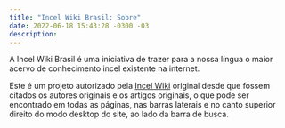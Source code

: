```yaml
---
title: "Incel Wiki Brasil: Sobre"
date: 2022-06-18 15:43:28 -0300 -03
description:
---
```

A Incel Wiki Brasil é uma iniciativa de trazer para a nossa língua o maior acervo de conhecimento incel existente na internet.

Este é um projeto autorizado pela [Incel Wiki](https://incels.wiki/w/Main_Page) original desde que fossem citados os autores originais e os artigos originais, o que pode ser encontrado em todas as páginas, nas barras laterais e no canto superior direito do modo desktop do site, ao lado da barra de busca.
